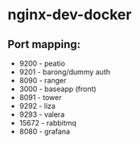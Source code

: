 # nginx-dev-docker

## Port mapping:

* 9200 - peatio
* 9201 - barong/dummy auth
* 8090 - ranger
* 3000 - baseapp (front)
* 8091 - tower
* 9292 - liza
* 9293 - valera
* 15672 - rabbitmq
* 8080 - grafana
